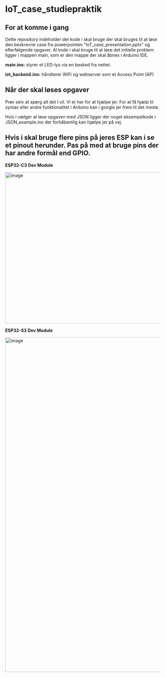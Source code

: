 # IoT_case_studiepraktik

## For at komme i gang

Dette repository indeholder det kode i skal bruge der skal bruges til at løse den beskrevne case fra powerpointen "IoT_case_presentation.pptx" og efterfølgende opgaver.
Al kode i skal bruge til at løse det initielle problem ligger i mappen main, som er den mappe der skal åbnes i Arduino IDE.

**main.ino:** styrer et LED-lys via en besked fra nettet.

**iot_backend.ino:** håndterer WiFi og webserver som et Access Point (AP)


## Når der skal løses opgaver

Prøv selv at spørg alt det I vil. Vi er her for at hjælpe jer. For at få hjælp til syntax eller andre funktionalitet i Arduino kan i google jer frem til det meste.

Hvis i vælger at løse opgaven med JSON ligger der noget eksempelkode i JSON_example.ino der forhåbentlig kan hjælpe jer på vej. 



## Hvis i skal bruge flere pins på jeres ESP kan i se et pinout herunder. Pas på med at bruge pins der har andre formål end GPIO.

**ESP32-C3 Dev Module**

<img width="800" height="488" alt="image" src="https://github.com/user-attachments/assets/515bb211-844e-4b50-9cef-3373c35b6f3b" />


**ESP32-S3 Dev Module**

<img width="1584" height="1080" alt="image" src="https://github.com/user-attachments/assets/ea223e17-87a5-40cd-bfa5-3016ac7836e6" />
